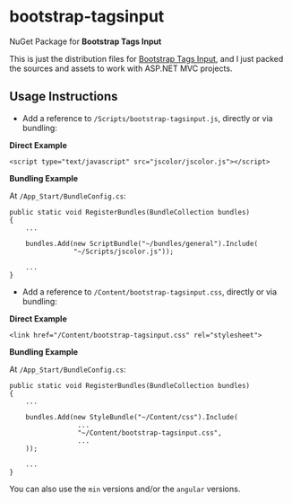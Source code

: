 bootstrap-tagsinput
=============

NuGet Package for **Bootstrap Tags Input**

This is just the distribution files for [Bootstrap Tags Input](https://github.com/timschlechter/bootstrap-tagsinput), and I just packed the sources and assets to work with ASP.NET MVC projects.

## Usage Instructions ##

 - Add a reference to `/Scripts/bootstrap-tagsinput.js`, directly or via bundling: 

**Direct Example**

    <script type="text/javascript" src="jscolor/jscolor.js"></script>

**Bundling Example**

At `/App_Start/BundleConfig.cs`:

    public static void RegisterBundles(BundleCollection bundles)
    {
        ...
    
        bundles.Add(new ScriptBundle("~/bundles/general").Include(
                    "~/Scripts/jscolor.js"));

        ...
    }

 - Add a reference to `/Content/bootstrap-tagsinput.css`, directly or via bundling: 

**Direct Example**

    <link href="/Content/bootstrap-tagsinput.css" rel="stylesheet">

**Bundling Example**

At `/App_Start/BundleConfig.cs`:

    public static void RegisterBundles(BundleCollection bundles)
    {
        ...
    
        bundles.Add(new StyleBundle("~/Content/css").Include(
                     ...
                     "~/Content/bootstrap-tagsinput.css",
                     ...
        ));

        ...
    }

You can also use the `min` versions and/or the `angular` versions.